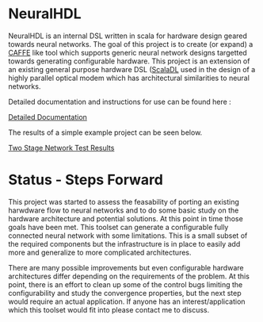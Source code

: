 # NeuralHDL

NeuralHDL is an internal DSL written in scala for hardware design geared towards neural networks. The goal of this project is to create (or expand) a [CAFFE](http://caffe.berkeleyvision.org/) like tool which supports generic neural network designs targetted towards generating configurable hardware. This project is an extension of an existing general purpose hardware DSL ([ScalaDL](https://github.com/andywag/ScalaDL) used in the design of a highly parallel optical modem which has architectural similarities to neural networks.

Detailed documentation and instructions for use can be found here :  

[Detailed Documentation](https://andywag.github.io/NeuralHDL/index.html)

The results of a simple example project can be seen below. 

[Two Stage Network Test Results](https://github.com/andywag/NeuralHDL/blob/master/docs/results/TwoStage.ipynb)

# Status - Steps Forward

This project was started to assess the feasability of porting an existing harwdware flow to neural networks and to do some basic study on the hardware architecture and potential solutions. At this point in time those goals have been met. This toolset can generate a configurable fully connected neural network with some limitations. This is a small subset of the required components but the infrastructure is in place to easily add more and generalize to more complicated architectures. 

There are many possible improvements but even configurable hardware architectures differ depending on the requirements of the problem. At this point, there is an effort to clean up some of the control bugs limiting the configurability and study the convergence properties, but the next step would require an actual application. If anyone has an interest/application which this toolset would fit into please contact me to discuss. 
 

